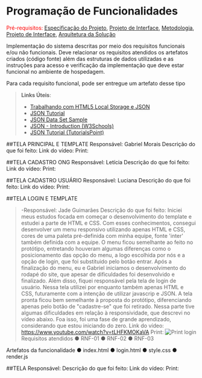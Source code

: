 # Programação de Funcionalidades

<span style="color:red">Pré-requisitos: <a href="2-Especificação do Projeto.md"> Especificação do Projeto</a></span>, <a href="3-Projeto de Interface.md"> Projeto de Interface</a>, <a href="4-Metodologia.md"> Metodologia</a>, <a href="3-Projeto de Interface.md"> Projeto de Interface</a>, <a href="5-Arquitetura da Solução.md"> Arquitetura da Solução</a>

Implementação do sistema descritas por meio dos requisitos funcionais e/ou não funcionais. Deve relacionar os requisitos atendidos os artefatos criados (código fonte) além das estruturas de dados utilizadas e as instruções para acesso e verificação da implementação que deve estar funcional no ambiente de hospedagem.

Para cada requisito funcional, pode ser entregue um artefato desse tipo

> **Links Úteis**:
>
> - [Trabalhando com HTML5 Local Storage e JSON](https://www.devmedia.com.br/trabalhando-com-html5-local-storage-e-json/29045)
> - [JSON Tutorial](https://www.w3resource.com/JSON)
> - [JSON Data Set Sample](https://opensource.adobe.com/Spry/samples/data_region/JSONDataSetSample.html)
> - [JSON - Introduction (W3Schools)](https://www.w3schools.com/js/js_json_intro.asp)
> - [JSON Tutorial (TutorialsPoint)](https://www.tutorialspoint.com/json/index.htm)

##TELA PRINCIPAL E TEMPLATE
Responsável: Gabriel Morais
Descrição do que foi feito:
Link do vídeo:
Print:


##TELA CADASTRO ONG
Responsável: Letícia
Descrição do que foi feito:
Link do vídeo:
Print:


##TELA CADASTRO USUÁRIO
Responsável: Luciana
Descrição do que foi feito:
Link do vídeo:
Print:


##TELA LOGIN E TEMPLATE
> -Responsável: Jade Guimarães
Descrição do que foi feito: Iniciei meus estudos focada em começar o desenvolvimento do template e estudei a parte de HTML e CSS. Com esses conhecimentos, consegui desenvolver um menu responsivo utilizando apenas HTML e CSS, cores de uma paleta pré-definida com minha equipe, fonte 'inter' também definida com a equipe. O menu ficou semelhante ao feito no protótipo, entretando houveram algumas diferenças como o posicionamento das opção do menu, a logo escolhida por nós e a opção de login, que foi substituido pelo botão entrar. Após a finalização do menu, eu e Gabriel iniciamos o desenvolvimento do rodapé do site, que apesar de dificuldades foi desenvolvido e finalizado. Além disso, fiquei responsável pela tela de login de usuário. Nessa tela utilizei por enquanto também apenas HTML e CSS, futuramente com a intenção de utilizar javascrip e JSON. A tela pronta ficou bem semelhante à proposta do protótipo, diferenciando apenas pelo botão de "cadastre-se" que foi retirado. Nessa parte tive algumas dificuldades em relação à responsividade, que descrevi no vídeo abaixo. Foa isso, foi uma fase de grande aprendizado, considerando que estou iniciando do zero.
Link do vídeo: https://www.youtube.com/watch?v=tLHFKMOKaVA
Print: ![Print login](https://user-images.githubusercontent.com/95424711/168445818-44d65f2d-fcd9-4285-b815-eaf841fa0cee.png)
Requisitos atendidos
●	RNF-01 
●	RNF-02 
● RNF-03

Artefatos da funcionalidade
●	index.html
●	login.html
●	style.css
●	render.js





##TELA 
Responsável:
Descrição do que foi feito:
Link do vídeo:
Print:
